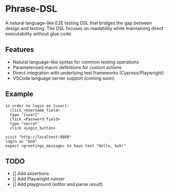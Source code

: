 # Phrase-DSL

A natural language-like E2E testing DSL that bridges the gap between design and testing. The DSL focuses on readability while maintaining direct executability without glue code.

## Features

- Natural language-like syntax for common testing operations
- Parameterized macro definitions for custom actions
- Direct integration with underlying test frameworks (Cypress/Playwright)
- VSCode language server support (coming soon)

## Example

```
in order to login as {user}:
  click <Username_field>
  type "{user}"
  click <Password_field>
  type "secret"
  click <Login_button>

visit "http://localhost:8080"
login as "bob"
expect <greetings_message> to have text "Hello, bob!"
```

## TODO

- [] Add assertions
- [] Add Playwright runner
- [] Add playground (editor and parse result)
